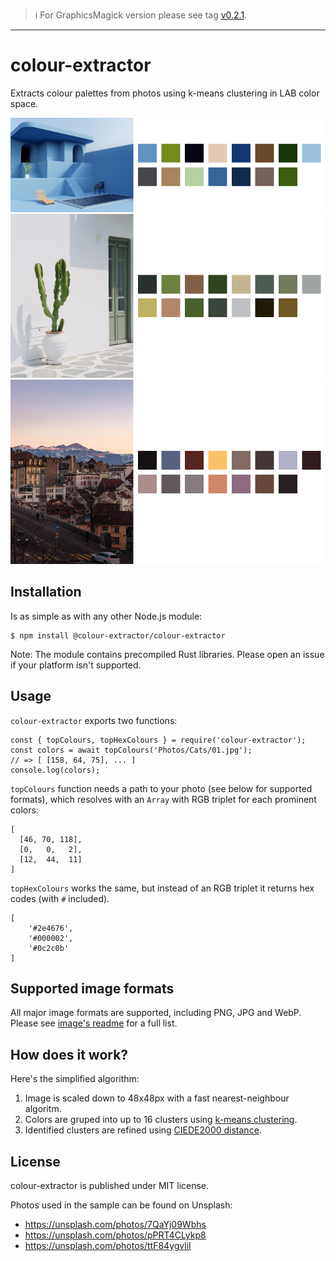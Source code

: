 > ℹ️ For GraphicsMagick version please see tag [v0.2.1](https://github.com/josip/node-colour-extractor/tree/v0.2.1).

---

# colour-extractor

Extracts colour palettes from photos using k-means clustering in LAB color space.

![sample 1](./samples/sample1.png)
![sample 2](./samples/sample2.png)
![sample 3](./samples/sample3.png)

## Installation

Is as simple as with any other Node.js module:

    $ npm install @colour-extractor/colour-extractor

Note: The module contains precompiled Rust libraries. Please open an issue if your platform isn't supported.

## Usage

`colour-extractor` exports two functions:

    const { topColours, topHexColours } = require('colour-extractor');
    const colors = await topColours('Photos/Cats/01.jpg');
    // => [ [158, 64, 75], ... ]
    console.log(colors);

`topColours` function needs a path to your photo (see below for supported formats), which resolves with an `Array` with RGB triplet for each prominent colors:

    [
      [46, 70, 118],
      [0,   0,   2],
      [12,  44,  11]
    ]

`topHexColours` works the same, but instead of an RGB triplet it returns hex codes (with `#` included).

    [
        '#2e4676',
        '#000002',
        '#0c2c0b'
    ]

## Supported image formats

All major image formats are supported, including PNG, JPG and WebP. Please see [image's readme](https://github.com/image-rs/image/blob/master/README.md#supported-image-formats) for a full list.

## How does it work?

Here's the simplified algorithm:

1. Image is scaled down to 48x48px with a fast nearest-neighbour algoritm.
2. Colors are gruped into up to 16 clusters using [k-means clustering](https://en.wikipedia.org/wiki/K-means_clustering).
3. Identified clusters are refined using [CIEDE2000 distance](https://en.wikipedia.org/wiki/Color_difference#CIEDE2000).

## License

colour-extractor is published under MIT license.

Photos used in the sample can be found on Unsplash:

  * https://unsplash.com/photos/7QaYj09Wbhs
  * https://unsplash.com/photos/pPRT4CLykp8
  * https://unsplash.com/photos/ttF84ygvliI
